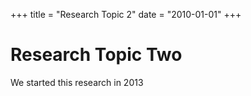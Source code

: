 +++
title = "Research Topic 2"
date = "2010-01-01"
+++

# Research Topic Two

We started this research in 2013
